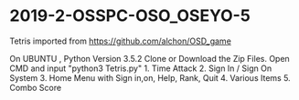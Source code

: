 # 2019-2-OSSPC-OSO_OSEYO-5

Tetris imported from https://github.com/alchon/OSD_game

<Programming Environment>
On UBUNTU , Python Version 3.5.2

<How To Play Game>
Clone or Download the Zip Files.
Open CMD and input "python3 Tetris.py"
 
<How we converted the Original one>
1. Time Attack
2. Sign In / Sign On System
3. Home Menu with Sign in,on, Help, Rank, Quit 
4. Various Items
5. Combo Score
